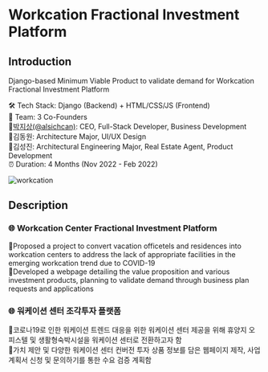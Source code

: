 # Workcation Fractional Investment Platform  
## Introduction  
Django-based Minimum Viable Product to validate demand for Workcation Fractional Investment Platform  

🛠 Tech Stack: Django (Backend) + HTML/CSS/JS (Frontend)  
👥 Team: 3 Co-Founders  
🔸[박지상(@alsichcan)](https://github.com/alsichcan): CEO, Full-Stack Developer, Business Development  
🔸김동원: Architecture Major, UI/UX Design  
🔸김성진: Architectural Engineering Major, Real Estate Agent, Product Development  
⏰ Duration: 4 Months (Nov 2022 - Feb 2022)  

![workcation](https://github.com/alsichcan/GreatZipsa/assets/37293866/61f57009-ce69-4748-89fa-bd6c4562f368)

## Description
### 🌐 Workcation Center Fractional Investment Platform  
🔸Proposed a project to convert vacation officetels and residences into workcation centers to address the lack of appropriate facilities in the emerging workcation trend due to COVID-19  
🔸Developed a webpage detailing the value proposition and various investment products, planning to validate demand through business plan requests and applications  

### 🌐 워케이션 센터 조각투자 플랫폼  
🔸코로나19로 인한 워케이션 트렌드 대응을 위한 워케이션 센터 제공을 위해 휴양지 오피스텔 및 생활형숙박시설을 워케이션 센터로 전환하고자 함  
🔸가치 제안 및 다양한 워케이션 센터 컨버전 투자 상품 정보를 담은 웹페이지 제작, 사업 계획서 신청 및 문의하기를 통한 수요 검증 계획함 


